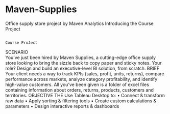 # Maven-Supplies
Office supply store project by Maven Analytics                                                                                                                                    Introducing the Course Project
  
                                                                         Course ProJect
SCENARIO                                                              
You’ve just been hired by Maven Supplies, a cutting-edge office supply
store looking to bring the sizzle back to copy paper and sticky notes.
Your role? Design and build an executive-level BI solution, from scratch.
BRIEF
Your client needs a way to track KPIs (sales, profit, units, returns), compare performance
across markets, analyze category profitability, and identify high-value customers.
All you’ve been given is a folder of excel files containing information about orders,
returns, products, customers and territories.
OBJECTIVE
THE Use Tableau Desktop to:
• Connect & transform raw data
• Apply sorting & filtering tools
• Create custom calculations & parameters
• Design interactive reports & dashboards

